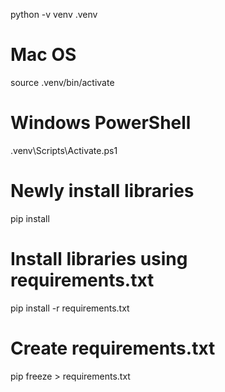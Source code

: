 <!--
 * @LastEditors: tangdy tdy853839625@qq.com
 * @FilePath: /UE_Python_Sdk_Server/readme.md
-->

python -v venv .venv

# Mac OS

source .venv/bin/activate

# Windows PowerShell

.venv\Scripts\Activate.ps1

# Newly install libraries

pip install <library name>

# Install libraries using requirements.txt

pip install -r requirements.txt

# Create requirements.txt

pip freeze > requirements.txt
